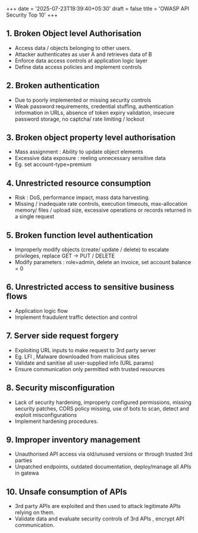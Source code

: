 +++
date = '2025-07-23T19:39:40+05:30'
draft = false
title = 'OWASP API Security Top 10'
+++
## 1. Broken Object level Authorisation 
- Access data / objects belonging to other users.
- Attacker authenticates as user A and retrieves data of B
- Enforce data access controls at application logic layer
- Define data access policies and implement controls


## 2. Broken authentication
- Due to poorly implemented or missing security controls
- Weak password requirements, credential stuffing, authentication information in URLs, absence of token expiry validation, insecure password storage, no captcha/ rate limiting / lockout


## 3. Broken object property level authorisation
- Mass assignment : Ability to update object elements
- Excessive data exposure : reeling unnecessary sensitive data
- Eg. set account-type=premium

## 4. Unrestricted resource consumption
- Risk : DoS, performance impact, mass data harvesting.
- Missing / inadequate rate controls, execution timeouts, max-allocation memory/ files / upload size, excessive operations or records returned in a single request

## 5. Broken function level authentication
- Improperly modify objects (create/ update / delete) to escalate privileges, replace GET → PUT / DELETE
- Modify parameters : role=admin, delete an invoice, set account balance = 0


## 6. Unrestricted access to sensitive business flows
- Application logic flow
- Implement fraudulent traffic detection and control

## 7. Server side request forgery
- Exploiting URL inputs to make request to 3rd party server
- Eg. LFI , Malware downloaded from malicious sites
- Validate and sanitise all user-supplied info (URL params)
- Ensure communication only permitted with trusted resources

## 8. Security misconfiguration
- Lack of security hardening, improperly configured permissions, missing security patches, CORS policy missing, use of bots to scan, detect and exploit misconfigurations
- Implement hardening procedures.

## 9. Improper inventory management
- Unauthorised API access via old/unused versions or through trusted 3rd parties
- Unpatched endpoints, outdated documentation, deploy/manage all APIs in gatewa

## 10. Unsafe consumption of APIs
- 3rd party APIs are exploited and then used to attack legitimate APIs relying on them.
- Validate data and evaluate security controls of 3rd APIs , encrypt API communication.
